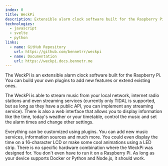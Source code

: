```yaml
---
index: 0
title: WeckPi
description: Extensible alarm clock software built for the Raspberry Pi with music streaming and other cool features.
technologies:
  - javascript
  - svelte
  - python
links:
  - name: GitHub Repository
    url: https://github.com/bennetrr/weckpi
  - name: Documentation
    url: https://weckpi.docs.bennetr.me
---
```


The WeckPi is an extensible alarm clock software built for the Raspberry Pi.
You can build your own plugins to add new features or extend existing ones.

The WeckPi is able to stream music from your local network, internet radio stations and even streaming services
(currently only TIDAL is supported, but as long as they have a public API, you can implement any streaming service).
There is also a web interface that allows you to display information like the time,
today's weather or your timetable, control the music and set the alarm times and change other settings.

Everything can be customized using plugins.
You can add new music services, information sources and much more.
You could even display the time on a 16-character LCD or make some cool animations using a LED strip.
There is no specific hardware combination where the WeckPi was designed for.
You don't even have to run it on a Raspberry Pi.
As long as your device supports Docker or Python and Node.js, it should work.

